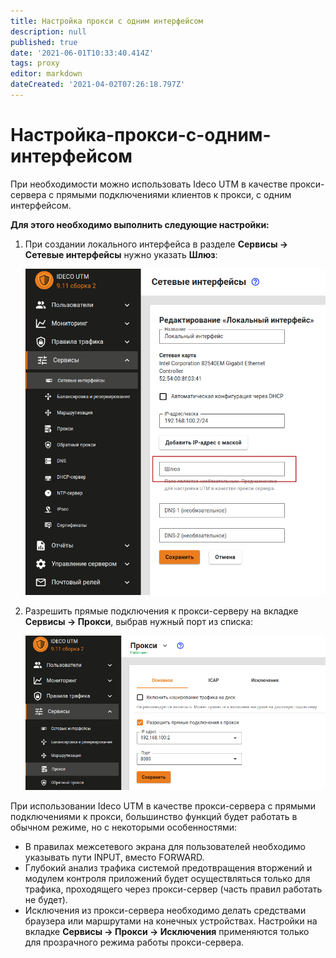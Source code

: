 ```yaml
---
title: Настройка прокси с одним интерфейсом
description: null
published: true
date: '2021-06-01T10:33:40.414Z'
tags: proxy
editor: markdown
dateCreated: '2021-04-02T07:26:18.797Z'
---
```


# Настройка-прокси-с-одним-интерфейсом

При необходимости можно использовать Ideco UTM в качестве прокси-сервера с прямыми подключениями клиентов к прокси, с одним интерфейсом.

**Для этого необходимо выполнить следующие настройки:**

1. При создании локального интерфейса в разделе **Сервисы -&gt; Сетевые интерфейсы** нужно указать **Шлюз**:

   ![gate-local-int9-11.png](../../.gitbook/assets/gate-local-int9-11.png)

2. Разрешить прямые подключения к прокси-серверу на вкладке **Сервисы -&gt; Прокси**, выбрав нужный порт из списка:

   ![proxy-main9-11.png](../../.gitbook/assets/proxy-main9-11.png)

При использовании Ideco UTM в качестве прокси-сервера с прямыми подключениями к прокси, большинство функций будет работать в обычном режиме, но с некоторыми особенностями:

* В правилах межсетевого экрана для пользователей необходимо указывать пути INPUT, вместо FORWARD.
* Глубокий анализ трафика системой предотвращения вторжений и модулем контроля приложений будет осуществляться только для трафика, проходящего через прокси-сервер \(часть правил работать не будет\).
* Исключения из прокси-сервера необходимо делать средствами браузера или маршрутами на конечных устройствах. Настройки на вкладке **Сервисы -&gt; Прокси -&gt; Исключения** применяются только для прозрачного режима работы прокси-сервера.

